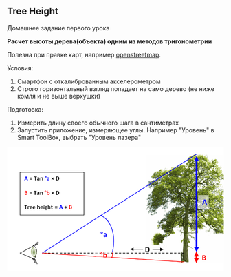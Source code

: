 ## Tree Height

Домашнее задание первого урока

**Расчет высоты дерева(объекта) одним из методов тригонометрии**

Полезна при правке карт, например [openstreetmap](https://openstreetmap.org).

Условия: 
1. Смартфон с откалиброванным акселерометром
2. Строго горизонтальный взгляд попадает на само дерево (не ниже комля и не выше верхушки) 

Подготовка:
1. Измерить длину своего обычного шага в сантиметрах
2. Запустить приложение, измеряющее углы. Например "Уровень" в Smart ToolBox, выбрать "Уровень лазера"

<div align="center">
  
![8zQsm.png](8zQsm.png)
  
</div>

